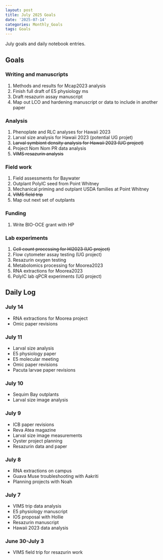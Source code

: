 ```yaml
---
layout: post
title: July 2025 Goals
date: '2025-07-14'
categories: Monthly_Goals
tags: Goals
---
```


July goals and daily notebook entries. 

## Goals  

### Writing and manuscripts 
              
1. Methods and results for Mcap2023 analysis
2. Finish full draft of E5 physiology ms  
3. Draft resazurin assay manuscript 
4. Map out LCO and hardening manuscript or data to include in another paper 

### Analysis

1. Phenoplate and RLC analyses for Hawaii 2023
2. Larval size analysis for Hawaii 2023 (potential UG projet)
3. ~~Larval symbiont density analysis for Hawaii 2023 (UG project)~~
4. Project Nom Nom PR data analysis 
5. ~~VIMS resazurin analysis~~ 

### Field work 

1. Field assessments for Baywater
2. Outplant PolyIC seed from Point Whitney 
3. Mechanical priming and outplant USDA families at Point Whitney 
4. ~~VIMS field trip~~ 
5. Map out next set of outplants 

### Funding

1. Write BIO-OCE grant with HP 

### Lab experiments 

1. ~~Cell count processing for HI2023 (UG project)~~
2. Flow cytometer assay testing (UG project)
3. Resazurin oxygen testing
4. Metabolomics processing for Moorea2023 
5. RNA extractions for Moorea2023
6. PolyIC lab qPCR experiments (UG project) 

## **Daily Log**   

### July 14

- RNA extractions for Moorea project
- Omic paper revisions

### July 11

- Larval size analysis 
- E5 physiology paper
- E5 molecular meeting 
- Omic paper revisions
- Pacuta larvae paper revisions

### July 10

- Sequim Bay outplants
- Larval size image analysis 

### July 9

- ICB paper revisions 
- Reva Atea magazine 
- Larval size image measurements 
- Oyster project planning
- Resazurin data and paper 

### July 8

- RNA extractions on campus 
- Guava Muse troubleshooting with Aakriti
- Planning projects with Noah 

### July 7

- VIMS trip data analysis 
- E5 physiology manuscript
- IOS proposal with Hollie 
- Resazurin manuscript
- Hawaii 2023 data analysis  
 
### June 30-July 3

- VIMS field trip for resazurin work 
